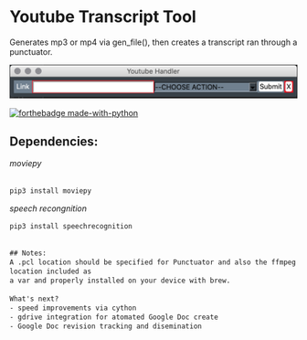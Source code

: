 # Youtube Transcript Tool
Generates mp3 or mp4 via gen_file(), then creates a transcript ran through a punctuator.

![Youtube GUI](https://github.com/lucascrlsn/hello/blob/master/Other/youtube_main.png)

[![forthebadge made-with-python](http://ForTheBadge.com/images/badges/made-with-python.svg)](https://www.python.org/)      

## Dependencies:

*moviepy*
```python

pip3 install moviepy
```
*speech recongnition*
```python
pip3 install speechrecognition
```
```

## Notes:
A .pcl location should be specified for Punctuator and also the ffmpeg location included as 
a var and properly installed on your device with brew. 

What's next?
- speed improvements via cython
- gdrive integration for atomated Google Doc create
- Google Doc revision tracking and disemination

